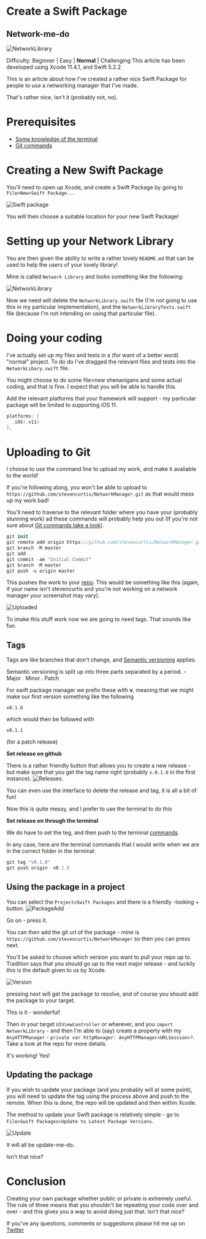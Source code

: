 # Create a Swift Package
## Network-me-do

![NetworkLibrary](Images/NetworkLibrary.png)<br/>

Difficulty: Beginner | Easy | **Normal** | Challenging
This article has been developed using Xcode 11.4.1, and Swift 5.2.2

This is an article about how I've created a rather nice Swift Package for people to use a networking manager that I've made. 

That's rather nice, isn't it (probably not, no).

# Prerequisites
- [Some knowledge of the terminal](https://medium.com/@stevenpcurtis.sc/the-mac-terminal-998eb9f42b5)
- [Git commands](https://medium.com/@stevenpcurtis.sc/common-git-commands-4663bab829c6)

# Creating a New Swift Package
You'll need to open up Xcode, and create a Swift Package by going to `File>New>Swift Package...`

![Swift package](Images/SwiftPackage.png)<br/>

You will then choose a suitable location for your new Swift Package!

# Setting up your Network Library
You are then given the ability to write a rather lovely `README.md` that can be used to help the users of your lovely library!

Mine is called `Network Library` and looks something like the following:

![NetworkLibrary](Images/NetworkLibrary.png)<br/>

Now we need will delete the `NetworkLibrary.swift` file (I'm not going to use this in my particular implementation), and the `NetworkLibraryTests.swift` file (because I'm not intending on using that particular file).

# Doing your coding
I've actually set up my files and tests in a (for want of a better word) "normal" project. To do do I've dragged the relevant files and tests into the `NetworkLibary.swift` file.

You might choose to do some file>new shenanigans and some actual coding, and that is fine. I expect that you will be able to handle this. 

Add the relevant platforms that your framework will support - my particular package will be limited to supporting iOS 11.

```swift
platforms: [
  .iOS(.v11)
],
```

# Uploading to Git
I choose to use the command line to upload my work, and make it avaliable to the world!

If you're following along, you won't be able to upload to `https://github.com/stevencurtis/NetworkManager.git` as that would mess up my work bad!

You'll need to traverse to the relevant folder where you have your (probably stunning work) ad these commands will probably help you out (If you're not sure about [Git commands take a look](https://medium.com/@stevenpcurtis.sc/common-git-commands-4663bab829c6)).

```swift
git init
git remote add origin https://github.com/stevencurtis/NetworkManager.git
git branch -M master
git add .
git commit -am "Initial Commit"
git branch -M master
git push -u origin master
```

This pushes the work to your [repo](https://github.com/stevencurtis/SwiftCoding/tree/master/SwiftPackage/testnm). This would be something like this (again, if your name isn't stevencurtis and you're not working on a network manager your screenshot may vary).

![Uploaded](Images/Uploaded.png) 

To imake this stuff work now we are going to need tags. That sounds like fun.

## Tags
Tags are like branches that don't change, and [Semantic versioning](https://medium.com/@stevenpcurtis.sc/upgrade-to-semantic-versioning-31342b11ce97) applies.

Semantic versioning is split up into three parts separated by a period. -  Major . Minor . Patch

For swift package manager we prefix these with **v**, meaning that we might make our first version something like the following

`v0.1.0`

which would then be followed with 

`v0.1.1`

(for a patch release)

**Set release on github**

There is a rather friendly button that allows you to create a new release - but make sure that you get the tag name right (probably `v.0.1.0` in the first instance).
![Releases](Images/Releases.png).
 
 You can even use the interface to delete the release and tag, it is all a bit of fun!

Now this is quite messy, and I prefer to use the terminal to do this

**Set release on through the terminal**

We do have to set the teg, and then push to the terminal [commands](https://www.drupixels.com/blog/git-tags-guide-create-delete-push-tags-remote-and-much-more).

In any case, here are the terminal commands that I would write when we are in the correct folder in the terminal:

```swift
git tag "v0.1.0"
git push origin  v0.1.0
```

## Using the package in a project
You can select the `Project>Swift Packages` and there is a friendly -looking + button. 
 ![PackageAdd](Images/PackageAdd.png)
 
 Go on - press it.
 
 You can then add the git url of the package - mine is `https://github.com/stevencurtis/NetworkManager` so then you can press next.
 
 You'll be asked to choose which version you want to pull your repo up to. Tradition says that you should go up to the next major release - and luckily this is the default given to us by Xcode.
 
 ![Version](Images/Version.png)
 
pressing next will get the package to resolve, and of course you should add the package to your target. 

This is it - wonderful!

Then in your target `UIViewController` or wherever, and you `import NetworkLibrary` - and then I'm able to (say) create a property with my `AnyHTTPManager` - `private var httpManager: AnyHTTPManager<URLSession>?`. Take a look at the repo for more details.

It's working! Yes!

## Updating the package
If you wish to update your package (and you probably will at some point), you will need to update the tag using the process above and push to the remote. When this is done, the repo will be updated and then within Xcode.

The method to update your Swift package is relatively simple - go to `File>Swift Packages>Update to Latest Package Versions`.

 ![Update](Images/Update.png)

It will all be update-me-do. 

Isn't that nice?

# Conclusion
Creating your own package whether public or private is extremely useful. The rule of three means that you shouldn't be repeating your code over and over - and this gives you a way to avoid doing just that. Isn't that nice?

If you've any questions, comments or suggestions please hit me up on [Twitter](https://twitter.com/stevenpcurtis) 

